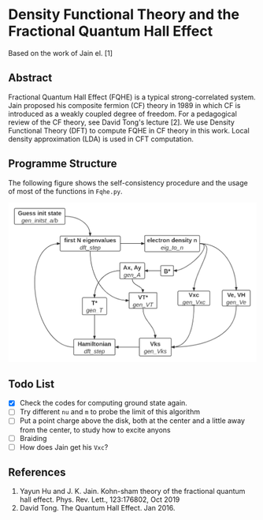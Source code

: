 # Density Functional Theory and the Fractional Quantum Hall Effect
Based on the work of Jain el. [1]

## Abstract

Fractional Quantum Hall Effect (FQHE) is a typical strong-correlated system.
Jain proposed his composite fermion (CF) theory in 1989 in which CF is introduced as a weakly coupled degree of freedom.
For a pedagogical review of the CF theory, see David Tong's lecture [2].
We use Density Functional Theory (DFT) to compute FQHE in CF theory in this work.
Local density approximation (LDA) is used in CFT computation.

## Programme Structure

The following figure shows the self-consistency procedure and the usage of most of the functions in `Fqhe.py`.

![programme_structure.png](https://raw.githubusercontent.com/WhymustIhaveaname/FQHE_media/main/programme_structure.png)

## Todo List

- [x] Check the codes for computing ground state again.
- [ ] Try different `nu` and `m` to probe the limit of this algorithm
- [ ] Put a point charge above the disk, both at the center and a little away from the center, to study how to excite anyons
- [ ] Braiding
- [ ] How does Jain get his `Vxc`?

## References

1. Yayun Hu and J. K. Jain. Kohn-sham theory of the fractional quantum hall effect. Phys. Rev. Lett., 123:176802, Oct 2019
2. David Tong. The Quantum Hall Effect. Jan 2016.